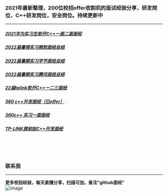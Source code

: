 
### 2021年最新整理，200位校招offer收割机的面试经验分享，研发岗位，C++研发岗位，安全岗位。持续更新中
----

##### [2021华为实习生软开C++一面二面面经](https://github.com/0voice/interview_experience/blob/main/2021%E5%8D%8E%E4%B8%BA%E5%AE%9E%E4%B9%A0%E7%94%9F%E8%BD%AF%E5%BC%80C%2B%2B%E4%B8%80%E9%9D%A2%E4%BA%8C%E9%9D%A2%E9%9D%A2%E7%BB%8F/2021%E5%8D%8E%E4%B8%BA%E5%AE%9E%E4%B9%A0%E7%94%9F%E8%BD%AF%E5%BC%80C%2B%2B%E4%B8%80%E9%9D%A2%E4%BA%8C%E9%9D%A2%E9%9D%A2%E7%BB%8F)

##### [2022届暑假实习微软面经总结](https://github.com/0voice/interview_experience/blob/main/2022%E5%B1%8A%E6%9A%91%E5%81%87%E5%AE%9E%E4%B9%A0%E5%BE%AE%E8%BD%AF%E9%9D%A2%E7%BB%8F%E6%80%BB%E7%BB%93/2022%E5%B1%8A%E6%9A%91%E5%81%87%E5%AE%9E%E4%B9%A0%E5%BE%AE%E8%BD%AF%E9%9D%A2%E7%BB%8F%E6%80%BB%E7%BB%93)

##### [2022届暑期实习字节面经总结](https://github.com/0voice/interview_experience/blob/main/2022%E5%B1%8A%E6%9A%91%E6%9C%9F%E5%AE%9E%E4%B9%A0%E5%AD%97%E8%8A%82%E9%9D%A2%E7%BB%8F%E6%80%BB%E7%BB%93/2022%E5%B1%8A%E6%9A%91%E6%9C%9F%E5%AE%9E%E4%B9%A0%E5%AD%97%E8%8A%82%E9%9D%A2%E7%BB%8F%E6%80%BB%E7%BB%93)

##### [2022届暑期实习腾讯面经总结](https://github.com/0voice/interview_experience/blob/main/2022%E5%B1%8A%E6%9A%91%E6%9C%9F%E5%AE%9E%E4%B9%A0%E8%85%BE%E8%AE%AF%E9%9D%A2%E7%BB%8F%E6%80%BB%E7%BB%93/2022%E5%B1%8A%E6%9A%91%E6%9C%9F%E5%AE%9E%E4%B9%A0%E8%85%BE%E8%AE%AF%E9%9D%A2%E7%BB%8F%E6%80%BB%E7%BB%93)

##### [22届tplink软开C++一二三面经](https://github.com/0voice/interview_experience/blob/main/22%E5%B1%8Atplink%E8%BD%AF%E5%BC%80C%2B%2B%E4%B8%80%E4%BA%8C%E4%B8%89%E9%9D%A2%E7%BB%8F/22%E5%B1%8Atplink%E8%BD%AF%E5%BC%80C%2B%2B%E4%B8%80%E4%BA%8C%E4%B8%89%E9%9D%A2%E7%BB%8F)

##### [360 c++开发面经（已offer）](https://github.com/0voice/interview_experience/blob/main/360%20c%2B%2B%E5%BC%80%E5%8F%91%E9%9D%A2%E7%BB%8F%EF%BC%88%E5%B7%B2offer%EF%BC%89/360%20c%2B%2B%E5%BC%80%E5%8F%91%E9%9D%A2%E7%BB%8F%EF%BC%88%E5%B7%B2offer%EF%BC%89)

##### [360c++ 实习一面面经](https://github.com/0voice/interview_experience/blob/main/360c%2B%2B%20%E5%AE%9E%E4%B9%A0%E4%B8%80%E9%9D%A2%E9%9D%A2%E7%BB%8F/360%20C%2B%2B%E5%AE%9E%E4%B9%A0%E4%B8%80%E9%9D%A2%E9%9D%A2%E7%BB%8F)

##### [TP-LINK提前批C++开发面经](https://github.com/0voice/interview_experience/blob/main/TP-LINK%E6%8F%90%E5%89%8D%E6%89%B9C%2B%2B%E5%BC%80%E5%8F%91/TP-LINK%E6%8F%90%E5%89%8D%E6%89%B9C%2B%2B%E5%BC%80%E5%8F%91%E9%9D%A2%E7%BB%8F)

<br/>
<br/>
<br/>

### 联系我
----
**更多校招经验，每天直播分享，扫描可加，备注"github面经"**<br/>
![image](https://www.0voice.com/uiwebsite/img/barcode/cz.jpg)
